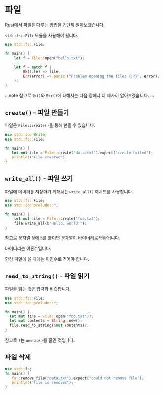 # 파일

Rust에서 파일을 다루는 방법을 간단히 알아보겠습니다.

`std::fs::File` 모듈을 사용해야 됩니다.

```rust
use std::fs::File;

fn main() {
    let f = File::open("hello.txt");

    let f = match f {
        Ok(file) => file,
        Err(error) => panic!("Problem opening the file: {:?}", error),
    };
}
```

:::note 참고로 `Ok()`와 `Err()`에 대해서는 다음 장에서 더 제사히 알아보겠습니다. :::

## `create()` - 파일 만들기

파일은 `File::create()`을 통해 만들 수 있습니다.

```rust
use std::io::Write;
use std::fs::File;

fn main() {
   let mut file = File::create("data.txt").expect("create failed");
   println!("File created");
}
```

## `write_all()` - 파일 쓰기

파일에 데이터를 저장하기 위해서는 `write_all()` 메서드를 사용합니다.

```rust
use std::fs::File;
use std::io::prelude::*;

fn main() {
    let mut file = File::create("foo.txt");
    file.write_all(b"Hello, world!");
}
```

참고로 문자열 앞에 `b`를 붙이면 문자열이 바이너리로 변환됩니다.

바이너리는 이진수입니다.

항상 파일에 쓸 때에는 이진수로 적어야 합니다.

## `read_to_string()` - 파일 읽기

파일을 읽는 것은 입력과 비슷합니다.

```rust
use std::fs::File;
use std::io::prelude::*;

fn main() {
  let mut file = File::open("foo.txt")?;
  let mut contents = String::new();
  file.read_to_string(&mut contents)?;
}
```

참고로 `?`는 `unwrap()`를 줄인 것입니다.

## 파일 삭제

```rust
use std::fs;
fn main() {
   fs::remove_file("data.txt").expect("could not remove file");
   println!("file is removed");
}
```
